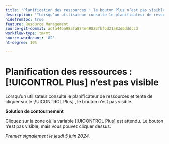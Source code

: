 ```yaml
---
title: "Planification des ressources : le bouton Plus n’est pas visible"
description: '"Lorsqu’un utilisateur consulte le planificateur de ressources et tente de cliquer sur le [!UICONTROL Plus] , le bouton n’est pas visible. Une solution de contournement est disponible. »'
hidefromtoc: true
feature: Resource Management
source-git-commit: adfa446a98afa884e49823fbfbd21a83d6dddcc3
workflow-type: tm+mt
source-wordcount: '82'
ht-degree: 10%

---
```



# Planification des ressources : [!UICONTROL Plus] n’est pas visible

Lorsqu’un utilisateur consulte le planificateur de ressources et tente de cliquer sur le [!UICONTROL Plus] , le bouton n’est pas visible.

**Solution de contournement**

Cliquez sur la zone où la variable [!UICONTROL Plus] est attendu. Le bouton n’est pas visible, mais vous pouvez cliquer dessus.

_Premier signalement le jeudi 5 juin 2024._
